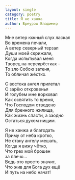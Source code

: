 ```yaml
---
layout: single
category: poetry
title: Я не ханжа
author: Бреурош Владимир
---
```


Мне ветер южный слух ласкал  
Во времена печали,  
А ветер северный терзал  
Души моей скрижали,  
Когда испытывал меня  
Творец на перекрёстках –  
То зло Собою затеня,  
То обличая жёстко.  

С востока ангел прилетал  
С зарёю откровенья  
И голубем мне ворковал  
Как освятить то время,  
Что Господом отведено  
Для бренного жилища,  
Как жизнь спасти, а заодно  
Остаться духом нищим.  

Я не ханжа и благодать  
Приму от неба кротко,  
Не стану ангелу мешать,  
Когда я вижу чётко,  
Что грех мой брошен  
за плечо...   
Ведь это просто значит,  
Что жив для Бога дух ещё  
И путь на небо начат!  
